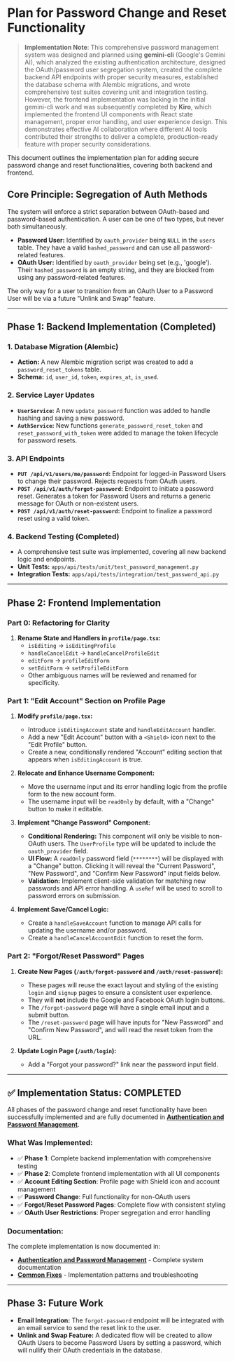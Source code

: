 # Plan for Password Change and Reset Functionality

> **Implementation Note**: This comprehensive password management system was designed and planned using **gemini-cli** (Google's Gemini AI), which analyzed the existing authentication architecture, designed the OAuth/password user segregation system, created the complete backend API endpoints with proper security measures, established the database schema with Alembic migrations, and wrote comprehensive test suites covering unit and integration testing. However, the frontend implementation was lacking in the initial gemini-cli work and was subsequently completed by **Kiro**, which implemented the frontend UI components with React state management, proper error handling, and user experience design. This demonstrates effective AI collaboration where different AI tools contributed their strengths to deliver a complete, production-ready feature with proper security considerations.

This document outlines the implementation plan for adding secure password change and reset functionalities, covering both backend and frontend.

## Core Principle: Segregation of Auth Methods

The system will enforce a strict separation between OAuth-based and password-based authentication. A user can be one of two types, but never both simultaneously.

- **Password User:** Identified by `oauth_provider` being `NULL` in the `users` table. They have a valid `hashed_password` and can use all password-related features.
- **OAuth User:** Identified by `oauth_provider` being set (e.g., 'google'). Their `hashed_password` is an empty string, and they are blocked from using any password-related features.

The only way for a user to transition from an OAuth User to a Password User will be via a future "Unlink and Swap" feature.

---

## Phase 1: Backend Implementation (Completed)

### 1. Database Migration (Alembic)

- **Action:** A new Alembic migration script was created to add a `password_reset_tokens` table.
- **Schema:** `id`, `user_id`, `token`, `expires_at`, `is_used`.

### 2. Service Layer Updates

- **`UserService`:** A new `update_password` function was added to handle hashing and saving a new password.
- **`AuthService`:** New functions `generate_password_reset_token` and `reset_password_with_token` were added to manage the token lifecycle for password resets.

### 3. API Endpoints

- **`PUT /api/v1/users/me/password`:** Endpoint for logged-in Password Users to change their password. Rejects requests from OAuth users.
- **`POST /api/v1/auth/forgot-password`:** Endpoint to initiate a password reset. Generates a token for Password Users and returns a generic message for OAuth or non-existent users.
- **`POST /api/v1/auth/reset-password`:** Endpoint to finalize a password reset using a valid token.

### 4. Backend Testing (Completed)

- A comprehensive test suite was implemented, covering all new backend logic and endpoints.
- **Unit Tests:** `apps/api/tests/unit/test_password_management.py`
- **Integration Tests:** `apps/api/tests/integration/test_password_api.py`

---

## Phase 2: Frontend Implementation

### Part 0: Refactoring for Clarity

1.  **Rename State and Handlers in `profile/page.tsx`:**
    *   `isEditing` -> `isEditingProfile`
    *   `handleCancelEdit` -> `handleCancelProfileEdit`
    *   `editForm` -> `profileEditForm`
    *   `setEditForm` -> `setProfileEditForm`
    *   Other ambiguous names will be reviewed and renamed for specificity.

### Part 1: "Edit Account" Section on Profile Page

1.  **Modify `profile/page.tsx`:**
    *   Introduce `isEditingAccount` state and `handleEditAccount` handler.
    *   Add a new "Edit Account" button with a `<Shield>` icon next to the "Edit Profile" button.
    *   Create a new, conditionally rendered "Account" editing section that appears when `isEditingAccount` is true.

2.  **Relocate and Enhance Username Component:**
    *   Move the username input and its error handling logic from the profile form to the new account form.
    *   The username input will be `readOnly` by default, with a "Change" button to make it editable.

3.  **Implement "Change Password" Component:**
    *   **Conditional Rendering:** This component will only be visible to non-OAuth users. The `UserProfile` type will be updated to include the `oauth_provider` field.
    *   **UI Flow:** A `readOnly` password field (`********`) will be displayed with a "Change" button. Clicking it will reveal the "Current Password", "New Password", and "Confirm New Password" input fields below.
    *   **Validation:** Implement client-side validation for matching new passwords and API error handling. A `useRef` will be used to scroll to password errors on submission.

4.  **Implement Save/Cancel Logic:**
    *   Create a `handleSaveAccount` function to manage API calls for updating the username and/or password.
    *   Create a `handleCancelAccountEdit` function to reset the form.

### Part 2: "Forgot/Reset Password" Pages

1.  **Create New Pages (`/auth/forgot-password` and `/auth/reset-password`):**
    *   These pages will reuse the exact layout and styling of the existing `login` and `signup` pages to ensure a consistent user experience.
    *   They will **not** include the Google and Facebook OAuth login buttons.
    *   The `/forgot-password` page will have a single email input and a submit button.
    *   The `/reset-password` page will have inputs for "New Password" and "Confirm New Password", and will read the reset token from the URL.

2.  **Update Login Page (`/auth/login`):**
    *   Add a "Forgot your password?" link near the password input field.

---

## ✅ Implementation Status: COMPLETED

All phases of the password change and reset functionality have been successfully implemented and are fully documented in **[Authentication and Password Management](AUTHENTICATION_AND_PASSWORD_MANAGEMENT.md)**.

### What Was Implemented:
- ✅ **Phase 1**: Complete backend implementation with comprehensive testing
- ✅ **Phase 2**: Complete frontend implementation with all UI components
- ✅ **Account Editing Section**: Profile page with Shield icon and account management
- ✅ **Password Change**: Full functionality for non-OAuth users
- ✅ **Forgot/Reset Password Pages**: Complete flow with consistent styling
- ✅ **OAuth User Restrictions**: Proper segregation and error handling

### Documentation:
The complete implementation is now documented in:
- **[Authentication and Password Management](AUTHENTICATION_AND_PASSWORD_MANAGEMENT.md)** - Complete system documentation
- **[Common Fixes](COMMON_FIXES.md)** - Implementation patterns and troubleshooting

---

## Phase 3: Future Work

- **Email Integration:** The `forgot-password` endpoint will be integrated with an email service to send the reset link to the user.
- **Unlink and Swap Feature:** A dedicated flow will be created to allow OAuth Users to become Password Users by setting a password, which will nullify their OAuth credentials in the database.